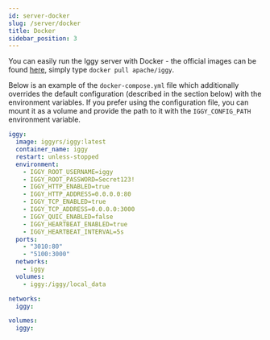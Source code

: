 ```yaml
---
id: server-docker
slug: /server/docker
title: Docker
sidebar_position: 3
---
```


You can easily run the Iggy server with Docker - the official images can be found [here](https://hub.docker.com/r/apache/iggy), simply type `docker pull apache/iggy`.

Below is an example of the `docker-compose.yml` file which additionally overrides the default configuration (described in the section below) with the environment variables. If you prefer using the configuration file, you can mount it as a volume and provide the path to it with the `IGGY_CONFIG_PATH` environment variable.

```yaml
iggy:
  image: iggyrs/iggy:latest
  container_name: iggy
  restart: unless-stopped
  environment:
    - IGGY_ROOT_USERNAME=iggy
    - IGGY_ROOT_PASSWORD=Secret123!
    - IGGY_HTTP_ENABLED=true
    - IGGY_HTTP_ADDRESS=0.0.0.0:80
    - IGGY_TCP_ENABLED=true
    - IGGY_TCP_ADDRESS=0.0.0.0:3000
    - IGGY_QUIC_ENABLED=false
    - IGGY_HEARTBEAT_ENABLED=true
    - IGGY_HEARTBEAT_INTERVAL=5s
  ports:
    - "3010:80"
    - "5100:3000"
  networks:
    - iggy
  volumes:
    - iggy:/iggy/local_data

networks:
  iggy:

volumes:
  iggy:
```
